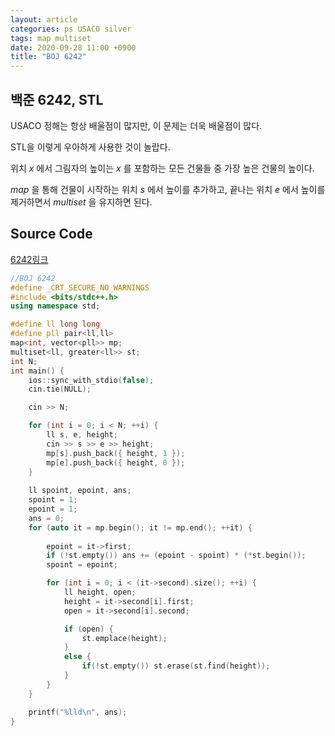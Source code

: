 ```yaml
---
layout: article
categories: ps USACO silver
tags: map multiset
date: 2020-09-28 11:00 +0900
title: "BOJ 6242"
---
```


## 백준 6242, STL

USACO 정해는 항상 배울점이 많지만, 이 문제는 더욱 배울점이 많다.

STL을 이렇게 우아하게 사용한 것이 놀랍다.

위치 $x$ 에서 그림자의 높이는 $x$ 를 포함하는 모든 건물들 중 가장 높은 건물의 높이다.

$map$ 을 통해 건물이 시작하는 위치 $s$ 에서 높이를 추가하고, 끝나는 위치 $e$ 에서 높이를 제거하면서 $multiset$ 을 유지하면 된다.


## Source Code

[6242링크](https://www.acmicpc.net/problem/6242) 

```cpp
//BOJ 6242
#define _CRT_SECURE_NO_WARNINGS
#include <bits/stdc++.h>
using namespace std;

#define ll long long
#define pll pair<ll,ll>
map<int, vector<pll>> mp;
multiset<ll, greater<ll>> st;
int N;
int main() {
	ios::sync_with_stdio(false);
	cin.tie(NULL);

	cin >> N;

	for (int i = 0; i < N; ++i) {
		ll s, e, height;
		cin >> s >> e >> height;
		mp[s].push_back({ height, 1 });
		mp[e].push_back({ height, 0 });
	}
	
	ll spoint, epoint, ans;
	spoint = 1;
	epoint = 1;
	ans = 0;
	for (auto it = mp.begin(); it != mp.end(); ++it) {
		
		epoint = it->first;
		if (!st.empty()) ans += (epoint - spoint) * (*st.begin());
		spoint = epoint;

		for (int i = 0; i < (it->second).size(); ++i) {
			ll height, open;
			height = it->second[i].first;
			open = it->second[i].second;

			if (open) {
				st.emplace(height);
			}
			else {
				if(!st.empty()) st.erase(st.find(height));
			}
		}
	}

	printf("%lld\n", ans);
}

```